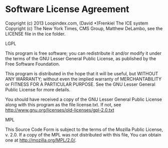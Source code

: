 Software License Agreement
==========================

Copyright (c) 2013 Loopindex.com, (David *)Frenkiel
The ICE system Copyright (c) The New York Times, CMS Group, Matthew
DeLambo, see the LICENSE file in the ice folder.

LGPL

This program is free software; you can redistribute it and/or modify
it under the terms of the GNU Lesser General Public License, as
published by the Free Software Foundation.

This program is distributed in the hope that it will be useful,
but WITHOUT ANY WARRANTY; without even the implied warranty of
MERCHANTABILITY or FITNESS FOR A PARTICULAR PURPOSE. See the
GNU Lesser General Public License for more details.

You should have received a copy of the GNU Lesser General Public License
along with this program as the file license.txt. If not, see
<http://www.gnu.org/licenses/old-licenses/gpl-2.0.txt>

MPL

This Source Code Form is subject to the terms of the Mozilla Public
License, v. 2.0. If a copy of the MPL was not distributed with this file,
You can obtain one at http://mozilla.org/MPL/2.0/.
